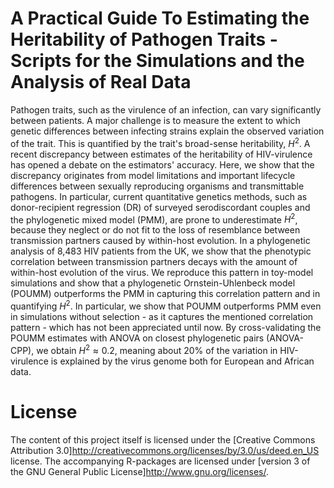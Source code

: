 # A Practical Guide To Estimating the Heritability of Pathogen Traits - Scripts for the Simulations and the Analysis of Real Data

Pathogen traits, such as the virulence of an infection, can vary significantly between patients. A major challenge is to measure the extent to which genetic differences between infecting strains explain the observed variation of the trait. This is quantified by the trait's broad-sense heritability, $H^2$. A recent discrepancy between estimates of the heritability of HIV-virulence has opened a debate on the estimators' accuracy. Here, we show that the discrepancy originates from model limitations and important lifecycle differences between sexually reproducing organisms and transmittable pathogens. In particular, current quantitative genetics methods, such as donor-recipient regression (DR) of surveyed serodiscordant couples and the phylogenetic mixed model (PMM), are prone to underestimate $H^2$, because they neglect or do not fit to the loss of resemblance between transmission partners caused by within-host evolution. In a phylogenetic analysis of 8,483 HIV patients from the UK, we show that the phenotypic correlation between transmission partners decays with the amount of within-host evolution of the virus. We reproduce this pattern in toy-model simulations and show that a phylogenetic Ornstein-Uhlenbeck model (POUMM) outperforms the PMM in capturing this correlation pattern and in quantifying $H^2$. In particular, we show that POUMM outperforms PMM even in simulations without selection - as it captures the mentioned correlation pattern - which has not been appreciated until now. By cross-validating the POUMM estimates with ANOVA on closest phylogenetic pairs (ANOVA-CPP), we obtain $H^2\approx 0.2$, meaning about 20\% of the variation in HIV-virulence is explained by the virus genome both for European and African data.

# License
The content of this project itself is licensed under the [Creative Commons Attribution 3.0]http://creativecommons.org/licenses/by/3.0/us/deed.en_US license. The accompanying R-packages are licensed under [version 3 of the GNU General Public License]http://www.gnu.org/licenses/.
